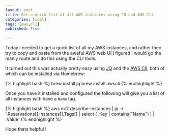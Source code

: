 ```yaml
---
layout: post
title: Get a quick list of all AWS instances using JQ and AWS Cli
categories: [cool]
tags: [aws,cli]
published: True

---
```


Today I needed to get a quick list of all my AWS instances, and rather then try to copy and paste from the aweful AWS web UI I figured I would go the manly route and do this using the CLI tools.

It turned out this was actually pretty easy using [JQ](stedolan.github.io/jq/) and the [AWS Cli](http://aws.amazon.com/cli/), both of which can be installed via Homebrew:

{% highlight bash %}
brew install jq
brew install awscli
{% endhighlight %}

Once you have it installed and configured the following will give you a list of all instances with have a `Name` tag.

{% highlight bash %}
 aws ec2 describe-instances | jq -r '.Reservations[].Instances[].Tags[] | select ( .Key | contains("Name") ) | .Value'
{% endhighlight %}

Hope thats helpful !

